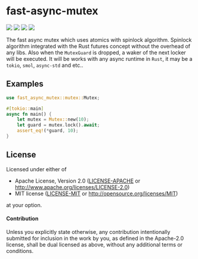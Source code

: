 # fast-async-mutex
[![](https://github.com/Mnwa/fast-async-mutex/workflows/build/badge.svg?branch=master)](https://github.com/Mnwa/fast-async-mutex/actions?query=workflow%3Abuild)
[![](https://docs.rs/fast-async-mutex/badge.svg)](https://docs.rs/fast-async-mutex/)
[![](https://img.shields.io/crates/v/fast-async-mutex.svg)](https://crates.io/crates/fast-async-mutex)
[![](https://img.shields.io/crates/d/fast-async-mutex.svg)](https://crates.io/crates/fast-async-mutex)

The fast async mutex which uses atomics with spinlock algorithm. 
Spinlock algorithm integrated with the Rust futures concept without the overhead of any libs. Also when the `MutexGuard` is dropped,
a waker of the next locker will be executed.
It will be works with any async runtime in `Rust`, it may be a `tokio`, `smol`, `async-std` and etc..


## Examples

```rust
use fast_async_mutex::mutex::Mutex;

#[tokio::main]
async fn main() {
    let mutex = Mutex::new(10);
    let guard = mutex.lock().await;
    assert_eq!(*guard, 10);
}
```

## License

Licensed under either of

 * Apache License, Version 2.0 ([LICENSE-APACHE](LICENSE-APACHE) or http://www.apache.org/licenses/LICENSE-2.0)
 * MIT license ([LICENSE-MIT](LICENSE-MIT) or http://opensource.org/licenses/MIT)

at your option.

#### Contribution

Unless you explicitly state otherwise, any contribution intentionally submitted
for inclusion in the work by you, as defined in the Apache-2.0 license, shall be
dual licensed as above, without any additional terms or conditions.
